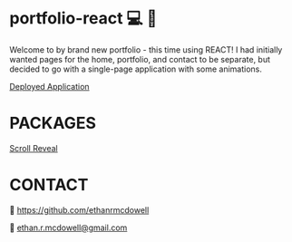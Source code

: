 # portfolio-react :computer: :iphone:

Welcome to by brand new portfolio - this time using REACT! I had initially wanted pages for the home, portfolio, and contact to be separate, but decided to go with a single-page application with some animations.

[Deployed Application](https://ethanrmcdowell.github.io/portfolio-react/)

# PACKAGES

[Scroll Reveal](https://scrollrevealjs.org/)

# CONTACT

:link: https://github.com/ethanrmcdowell
  
:e-mail: ethan.r.mcdowell@gmail.com